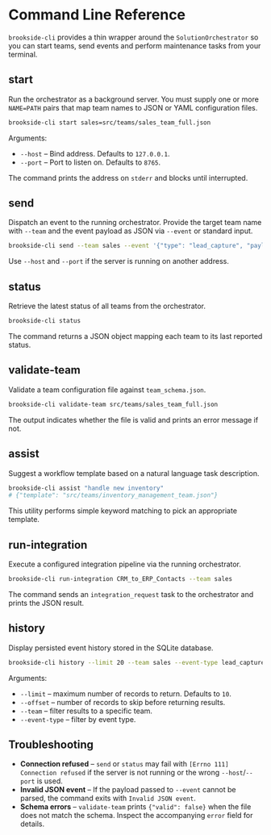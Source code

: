 # Command Line Reference

`brookside-cli` provides a thin wrapper around the `SolutionOrchestrator` so you can start teams, send events and perform maintenance tasks from your terminal.

## start

Run the orchestrator as a background server. You must supply one or more `NAME=PATH` pairs that map team names to JSON or YAML configuration files.

```bash
brookside-cli start sales=src/teams/sales_team_full.json
```

Arguments:

- `--host` – Bind address. Defaults to `127.0.0.1`.
- `--port` – Port to listen on. Defaults to `8765`.

The command prints the address on `stderr` and blocks until interrupted.

## send

Dispatch an event to the running orchestrator. Provide the target team name with `--team` and the event payload as JSON via `--event` or standard input.

```bash
brookside-cli send --team sales --event '{"type": "lead_capture", "payload": {"email": "alice@example.com"}}'
```

Use `--host` and `--port` if the server is running on another address.

## status

Retrieve the latest status of all teams from the orchestrator.

```bash
brookside-cli status
```

The command returns a JSON object mapping each team to its last reported status.

## validate-team

Validate a team configuration file against `team_schema.json`.

```bash
brookside-cli validate-team src/teams/sales_team_full.json
```

The output indicates whether the file is valid and prints an error message if not.

## assist

Suggest a workflow template based on a natural language task description.

```bash
brookside-cli assist "handle new inventory"
# {"template": "src/teams/inventory_management_team.json"}
```

This utility performs simple keyword matching to pick an appropriate template.

## run-integration

Execute a configured integration pipeline via the running orchestrator.

```bash
brookside-cli run-integration CRM_to_ERP_Contacts --team sales
```

The command sends an `integration_request` task to the orchestrator and prints
the JSON result.

## history

Display persisted event history stored in the SQLite database.

```bash
brookside-cli history --limit 20 --team sales --event-type lead_capture
```

Arguments:

- `--limit` – maximum number of records to return. Defaults to `10`.
- `--offset` – number of records to skip before returning results.
- `--team` – filter results to a specific team.
- `--event-type` – filter by event type.

## Troubleshooting

- **Connection refused** – `send` or `status` may fail with `[Errno 111] Connection refused` if the server is not running or the wrong `--host`/`--port` is used.
- **Invalid JSON event** – If the payload passed to `--event` cannot be parsed, the command exits with `Invalid JSON event`.
- **Schema errors** – `validate-team` prints `{"valid": false}` when the file does not match the schema. Inspect the accompanying `error` field for details.

